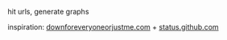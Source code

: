 
hit urls, generate graphs

inspiration: [downforeveryoneorjustme.com](http://downforeveryoneorjustme.com/) + [status.github.com](https://status.github.com/)

